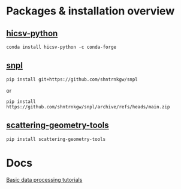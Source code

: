 # Packages & installation overview

## [hicsv-python](https://github.com/shntrnkgw/hicsv)

    conda install hicsv-python -c conda-forge
  
## [snpl](https://github.com/shntrnkgw/snpl)

    pip install git+https://github.com/shntrnkgw/snpl

or 

    pip install https://github.com/shntrnkgw/snpl/archive/refs/heads/main.zip
  
## [scattering-geometry-tools](https://github.com/shntrnkgw/scattering-geometry-tools)

    pip install scattering-geometry-tools

# Docs

[Basic data processing tutorials](https://github.com/shntrnkgw/basic-data-processing-tutorials)
